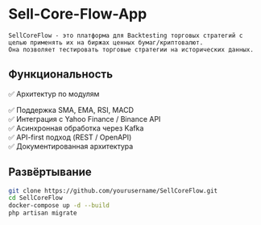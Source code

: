 # Sell-Core-Flow-App

~~~
SellCoreFlow - это платформа для Backtesting торговых стратегий с целью применять их на биржах ценных бумаг/криптовалют.
Она позволяет тестировать торговые стратегии на исторических данных.
~~~
## Функциональность
✅ Архитектур по модулям

✅ Поддержка SMA, EMA, RSI, MACD  
✅ Интеграция с Yahoo Finance / Binance API  
✅ Асинхронная обработка через Kafka  
✅ API-first подход (REST / OpenAPI)  
✅ Документированная архитектура  


## Развёртывание
```bash
git clone https://github.com/yourusername/SellCoreFlow.git
cd SellCoreFlow
docker-compose up -d --build
php artisan migrate
